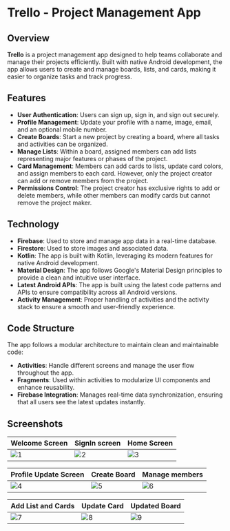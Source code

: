 # Trello - Project Management App

## Overview
**Trello** is a project management app designed to help teams collaborate and manage their projects efficiently. Built with native Android development, the app allows users to create and manage boards, lists, and cards, making it easier to organize tasks and track progress.

## Features
- **User Authentication**: Users can sign up, sign in, and sign out securely.
- **Profile Management**: Update your profile with a name, image, email, and an optional mobile number.
- **Create Boards**: Start a new project by creating a board, where all tasks and activities can be organized.
- **Manage Lists**: Within a board, assigned members can add lists representing major features or phases of the project.
- **Card Management**: Members can add cards to lists, update card colors, and assign members to each card. However, only the project creator can add or remove members from the project.
- **Permissions Control**: The project creator has exclusive rights to add or delete members, while other members can modify cards but cannot remove the project maker.

## Technology
- **Firebase**: Used to store and manage app data in a real-time database.
- **Firestore**: Used to store images and associated data.
- **Kotlin**: The app is built with Kotlin, leveraging its modern features for native Android development.
- **Material Design**: The app follows Google's Material Design principles to provide a clean and intuitive user interface.
- **Latest Android APIs**: The app is built using the latest code patterns and APIs to ensure compatibility across all Android versions.
- **Activity Management**: Proper handling of activities and the activity stack to ensure a smooth and user-friendly experience.

## Code Structure
The app follows a modular architecture to maintain clean and maintainable code:
- **Activities**: Handle different screens and manage the user flow throughout the app.
- **Fragments**: Used within activities to modularize UI components and enhance reusability.
- **Firebase Integration**: Manages real-time data synchronization, ensuring that all users see the latest updates instantly.

## Screenshots

| Welcome Screen | SignIn screen | Home Screen |
|-------------|----------------|--------------------------|
| ![1](https://github.com/user-attachments/assets/ba32e6ea-46b4-4bd6-8c36-9fc57c35c806) | ![2](https://github.com/user-attachments/assets/950fa80a-0b80-49e7-a659-cec52deec590) | ![3](https://github.com/user-attachments/assets/30664eb3-38fb-4a99-8eec-17d154877fe1) |

| Profile Update Screen | Create Board | Manage members |
|----------------|-------------------|------------------|
| ![4](https://github.com/user-attachments/assets/c6538b0c-75db-49eb-8f32-8142eb86ef5b) | ![5](https://github.com/user-attachments/assets/ec8108fa-36f3-4cc5-bc18-eb73197b68a8) | ![6](https://github.com/user-attachments/assets/2703fb3f-3579-4325-806c-a73ec9eab672) |

| Add List and Cards | Update Card | Updated Board |
|----------------|-------------------|------------------|
| ![7](https://github.com/user-attachments/assets/b1785549-afed-49df-bd56-90e59cc8d9c0) | ![8](https://github.com/user-attachments/assets/6492883e-33db-47fa-9396-d1a85ea4f182) | ![9](https://github.com/user-attachments/assets/899da7d4-0bad-45dd-b3d0-ab26fc2a2522) |
